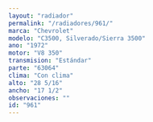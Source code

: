 ```yaml
---
layout: "radiador"
permalink: "/radiadores/961/"
marca: "Chevrolet"
modelo: "C3500, Silverado/Sierra 3500"
ano: "1972"
motor: "V8 350"
transmision: "Estándar"
parte: "63064"
clima: "Con clima"
alto: "28 5/16"
ancho: "17 1/2"
observaciones: ""
id: "961"
---
```


